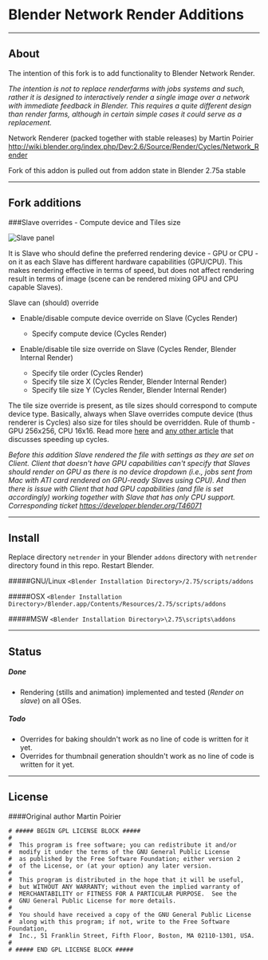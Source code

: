Blender Network Render Additions
============================

---

## About

The intention of this fork is to add functionality to Blender Network Render.

*The intention is not to replace renderfarms with jobs systems and such, rather it is designed to interactively render a single image over a network with immediate feedback in Blender. This requires a quite different design than render farms, although in certain simple cases it could serve as a replacement.*

Network Renderer (packed together with stable releases) by Martin Poirier <http://wiki.blender.org/index.php/Dev:2.6/Source/Render/Cycles/Network_Render>

Fork of this addon is pulled out from addon state in Blender 2.75a stable

---

## Fork additions

###Slave overrides - Compute device and Tiles size

![Slave panel](https://raw.githubusercontent.com/WARP-LAB/Blender-Network-Render-Additions/master/readme/screen-01.png)

It is Slave who should define the preferred rendering device - GPU or CPU - on it as each Slave has different hardware capabilities (GPU/CPU).
This makes rendering effective in terms of speed, but does not affect rendering result in terms of image (scene can be rendered mixing GPU and CPU capable Slaves).

Slave can (should) override

* Enable/disable compute device override on Slave (Cycles Render)
  * Specify compute device (Cycles Render)
  

* Enable/disable tile size override on Slave (Cycles Render, Blender Internal Render)
  * Specify tile order (Cycles Render)
  * Specify tile size X (Cycles Render, Blender Internal Render)
  * Specify tile size Y (Cycles Render, Blender Internal Render)


The tile size override is present, as tile sizes should correspond to compute device type. Basically, always when Slave overrides compute device (thus renderer is Cycles) also size for tiles should be overridden. Rule of thumb - GPU 256x256, CPU 16x16. Read more [here](http://adaptivesamples.com/2013/11/05/auto-tile-size-addon-updated-again/) and [any other article](https://www.google.com/search?rls=en&q=speeding+up+blender+cycles&ie=UTF-8&oe=UTF-8) that discusses speeding up cycles.

*Before this addition Slave rendered the file with settings as they are set on Client. Client that doesn't have GPU capabilities can't specify that Slaves should render on GPU as there is no device dropdown (i.e., jobs sent from Mac with ATI card rendered on GPU-ready Slaves using CPU). And then there is issue with Client that had GPU capabilities (and file is set accordingly) working together with Slave that has only CPU support. Corresponding ticket <https://developer.blender.org/T46071>*

---

## Install

Replace directory `netrender` in your Blender `addons` directory with `netrender` directory found in this repo. Restart Blender.


#####GNU/Linux
`<Blender Installation Directory>/2.75/scripts/addons`

#####OSX
`<Blender Installation Directory>/Blender.app/Contents/Resources/2.75/scripts/addons`

#####MSW
`<Blender Installation Directory>\2.75\scripts\addons`

---

## Status

##### Done
* Rendering (stills and animation) implemented and tested (*Render on slave*) on all OSes.

##### Todo
* Overrides for baking shouldn't work as no line of code is written for it yet.
* Overrides for thumbnail generation shouldn't work as no line of code is written for it yet.

---

## License

####Original author Martin Poirier


```
# ##### BEGIN GPL LICENSE BLOCK #####
#
#  This program is free software; you can redistribute it and/or
#  modify it under the terms of the GNU General Public License
#  as published by the Free Software Foundation; either version 2
#  of the License, or (at your option) any later version.
#
#  This program is distributed in the hope that it will be useful,
#  but WITHOUT ANY WARRANTY; without even the implied warranty of
#  MERCHANTABILITY or FITNESS FOR A PARTICULAR PURPOSE.  See the
#  GNU General Public License for more details.
#
#  You should have received a copy of the GNU General Public License
#  along with this program; if not, write to the Free Software Foundation,
#  Inc., 51 Franklin Street, Fifth Floor, Boston, MA 02110-1301, USA.
#
# ##### END GPL LICENSE BLOCK #####


```

